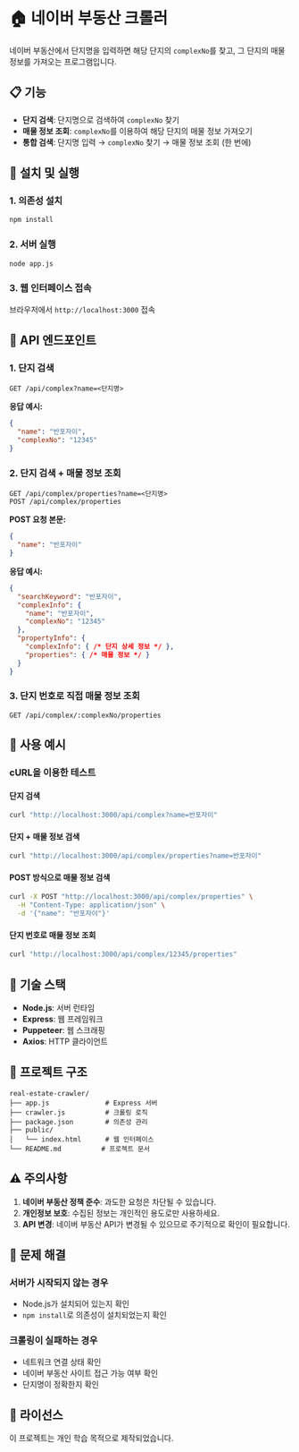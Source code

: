 # 🏠 네이버 부동산 크롤러

네이버 부동산에서 단지명을 입력하면 해당 단지의 `complexNo`를 찾고, 그 단지의 매물 정보를 가져오는 프로그램입니다.

## 📋 기능

- **단지 검색**: 단지명으로 검색하여 `complexNo` 찾기
- **매물 정보 조회**: `complexNo`를 이용하여 해당 단지의 매물 정보 가져오기
- **통합 검색**: 단지명 입력 → `complexNo` 찾기 → 매물 정보 조회 (한 번에)

## 🚀 설치 및 실행

### 1. 의존성 설치
```bash
npm install
```

### 2. 서버 실행
```bash
node app.js
```

### 3. 웹 인터페이스 접속
브라우저에서 `http://localhost:3000` 접속

## 📡 API 엔드포인트

### 1. 단지 검색
```
GET /api/complex?name=<단지명>
```

**응답 예시:**
```json
{
  "name": "반포자이",
  "complexNo": "12345"
}
```

### 2. 단지 검색 + 매물 정보 조회
```
GET /api/complex/properties?name=<단지명>
POST /api/complex/properties
```

**POST 요청 본문:**
```json
{
  "name": "반포자이"
}
```

**응답 예시:**
```json
{
  "searchKeyword": "반포자이",
  "complexInfo": {
    "name": "반포자이",
    "complexNo": "12345"
  },
  "propertyInfo": {
    "complexInfo": { /* 단지 상세 정보 */ },
    "properties": { /* 매물 정보 */ }
  }
}
```

### 3. 단지 번호로 직접 매물 정보 조회
```
GET /api/complex/:complexNo/properties
```

## 🎯 사용 예시

### cURL을 이용한 테스트

#### 단지 검색
```bash
curl "http://localhost:3000/api/complex?name=반포자이"
```

#### 단지 + 매물 정보 검색
```bash
curl "http://localhost:3000/api/complex/properties?name=반포자이"
```

#### POST 방식으로 매물 정보 검색
```bash
curl -X POST "http://localhost:3000/api/complex/properties" \
  -H "Content-Type: application/json" \
  -d '{"name": "반포자이"}'
```

#### 단지 번호로 매물 정보 조회
```bash
curl "http://localhost:3000/api/complex/12345/properties"
```

## 🔧 기술 스택

- **Node.js**: 서버 런타임
- **Express**: 웹 프레임워크
- **Puppeteer**: 웹 스크래핑
- **Axios**: HTTP 클라이언트

## 📁 프로젝트 구조

```
real-estate-crawler/
├── app.js              # Express 서버
├── crawler.js          # 크롤링 로직
├── package.json        # 의존성 관리
├── public/
│   └── index.html      # 웹 인터페이스
└── README.md          # 프로젝트 문서
```

## ⚠️ 주의사항

1. **네이버 부동산 정책 준수**: 과도한 요청은 차단될 수 있습니다.
2. **개인정보 보호**: 수집된 정보는 개인적인 용도로만 사용하세요.
3. **API 변경**: 네이버 부동산 API가 변경될 수 있으므로 주기적으로 확인이 필요합니다.

## 🐛 문제 해결

### 서버가 시작되지 않는 경우
- Node.js가 설치되어 있는지 확인
- `npm install`로 의존성이 설치되었는지 확인

### 크롤링이 실패하는 경우
- 네트워크 연결 상태 확인
- 네이버 부동산 사이트 접근 가능 여부 확인
- 단지명이 정확한지 확인

## 📝 라이선스

이 프로젝트는 개인 학습 목적으로 제작되었습니다. 